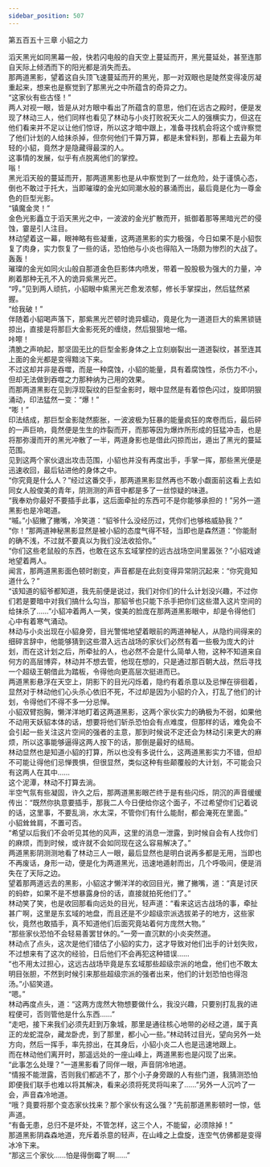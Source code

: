 ```yaml
---
sidebar_position: 507
---
```

 第五百五十三章 小貂之力


滔天黑光如同黑幕一般，快若闪电般的自天空上蔓延而开，黑光蔓延处，甚至连那自天际上倾洒而下的阳光都是消失而去。  
那两道黑影，望着这自头顶飞速蔓延而开的黑光，那一对双眼也是陡然变得凌厉凝重起来，想来也是察觉到了那黑光之中所蕴含的奇异之力。  
“这家伙有些古怪！”  
两人对视一眼，皆是从对方眼中看出了所蕴含的意思，他们在远古之殿时，便是发现了林动三人，他们同样也看见了林动与小炎打败祝天火二人的强横实力，但这在他们看来并不足以让他们惊讶，所以这才暗中跟上，准备寻找机会将这个或许察觉了他们计划的人给抹杀掉，但奈何他们千算万算，都是未曾料到，那看上去最为年轻的小貂，竟然才是隐藏得最深的人。  
这事情的发展，似乎有点脱离他们的掌控。  
嗡！  
黑光滔天般的蔓延而开，那两道黑影也是从中察觉到了一丝危险，处于谨慎心态，倒也不敢过于托大，当即璀璨的金光如同潮水般的暴涌而出，最后竟是化为一尊金色的巨型光影。  
“镇魔金灵！”  
金色光影矗立于滔天黑光之中，一波波的金光扩散而开，抵御着那等黑暗光芒的侵蚀，霎是引人注目。  
林动望着这一幕，眼神略有些凝重，这两道黑影的实力极强，今日如果不是小貂恢复了肉身，实力恢复了一些的话，恐怕他与小炎也得陷入一场颇为惨烈的大战了。  
轰轰！  
璀璨的金光如同火山般自那道金色巨影体内喷发，带着一股股极为强大的力量，冲刷着那种无孔不入的诡异紫黑光芒。  
“哼。”见到两人顽抗，小貂眼中紫黑光芒愈发浓郁，修长手掌探出，然后猛然紧握。  
“给我破！”  
伴随着小貂喝声落下，那紫黑光芒顿时诡异蠕动，竟是化为一道道巨大的紫黑锁链掠出，直接是将那巨大金影死死的缠绕，然后狠狠地一缩。  
咔嚓！  
清脆之声响起，那坚固无比的巨型金影身体之上立刻崩裂出一道道裂纹，甚至连其上面的金光都是变得黯淡下来。  
不过这却并非是吞噬，而是一种腐蚀，小貂的能量，具有着腐蚀性，杀伤力不小，但却无法做到吞噬之力那种纳为己用的效果。  
而那两道黑影在见到浮现裂纹的巨型金影时，眼中显然是有着惊色闪过，旋即阴狠涌动，印法猛然一变：“爆！”  
“嘭！”  
印法结成，那巨型金影陡然膨胀，一波波极为狂暴的能量疯狂的席卷而后，最后砰的一声巨响，竟然便是生生的炸裂而开，而那等因为爆炸所形成的狂猛冲击，也是将那弥漫而开的黑光冲散了一半，两道身影也是借此闪掠而出，遁出了黑光的蔓延范围。  
见到这两个家伙退出攻击范围，小貂也并没有再度出手，手掌一挥，那些黑光便是迅速收回，最后钻进他的身体之中。  
“你究竟是什么人？”经过这番交手，那两道黑影显然再也不敢小觑面前这看上去如同女人般俊美的青年，阴测测的声音中都是多了一丝惊疑的味道。  
“我奉劝你最好不要插手此事，这后面牵扯的东西可不是你能够承担的！”另外一道黑影也是冷喝道。  
“嘁。”小貂撇了撇嘴，冷笑道：“貂爷什么没经历过，凭你们也够格威胁我？”  
“你！”那两道神秘黑影显然是被小貂的态度气得不轻，当即也是森然道：“你能耐的确不浅，不过就不要真以为我们没法收拾你。”  
“你们这些老鼠般的东西，也敢在这东玄域掌控的远古战场空间里嚣张？”小貂戏谑地望着两人。  
闻言，那两道黑影面色顿时剧变，声音都是在此刻变得异常阴沉起来：“你究竟知道什么？”  
“该知道的貂爷都知道，我先前便是说过，我们对你们的什么计划没兴趣，不过你们若是要暗中对我们搞什么勾当，那貂爷也只能下杀手把你们这些潜入这片空间的给抹杀了……”小貂冲着两人一笑，俊美的脸庞在那两道黑影眼中，却是令得他们心中有着寒气涌动。  
林动与小炎出现在小貂身旁，目光警惕地望着眼前的两道神秘人，从隐约间得来的细碎言辞中，他能够猜到这些潜入远古战场的家伙们必然有着一些极为庞大的计划，而在这计划之后，所牵扯的人，也必然不会是什么简单人物，这种不知道来自何方的高层博弈，林动并不想去管，他现在想的，只是通过那百朝大战，然后寻找一个超级王朝借此为踏板，令得他向更高层次挺进而已。  
两道黑影悬浮在天空上，阴影下的目光闪烁着，隐约有着杀意以及忌惮在徘徊着，显然对于林动他们心头杀心依旧不死，不过却是因为小貂的介入，打乱了他们的计划，令得他们不得不多一分忌惮。  
小貂双臂抱胸，懒洋洋地盯着这两道黑影，这两个家伙实力的确极为不弱，如果他不动用天妖貂本体的话，想要将他们斩杀恐怕会有点难度，但那样的话，难免会不会引起一些关注这片空间的强者的主意，那到时候说不定还会为林动引来更大的麻烦，所以这事能够逼得这两人按下的话，那倒是最好的结局。  
林动显然也是知道小貂的打算，所以也没有多说什么，这两道黑影实力不错，但却不可能让得他们忌惮畏惧，但很显然，类似这种有些颠覆般的大计划，不可能会只有这两人在其中……  
这个泥潭，林动不打算去淌。  
半空气氛有些凝固，许久之后，那两道黑影眼芒终于是有些闪烁，阴沉的声音缓缓传出：“既然你执意要插手，那我二人今日便给你这个面子，不过希望你们记着说的话，这里事，不要乱淌，水太深，不管你们有什么能耐，都会淹死在里面。”  
小貂耸耸肩，不置可否。  
“希望以后我们不会听见其他的风声，这里的消息一泄露，到时候自会有人找你们的麻烦，而到时候，或许就不会如同现在这么容易解决了。”  
两道黑影阴测测地看了林动三人一眼，最后显然也是明白说再多都是无用，当即也不再废话，身形一动，便是化为两道黑光，迅速地遁射而出，几个呼吸间，便是消失在了天际之边。  
望着那两道远去的黑影，小貂这才懒洋洋的收回目光，撇了撇嘴，道：“真是讨厌的蚂蚱，如果不是不想暴露身份的话，直接就拍死他们了。”  
林动笑了笑，也是收回那看向远处的目光，轻声道：“看来这远古战场的事，牵扯甚广啊，这里是东玄域的地盘，而且还是不少超级宗派选拔弟子的地方，这些家伙，竟然也敢插手，真不知道他们后面究竟站着何方庞然大物。”  
“那些家伙恐怕不会轻易善罢甘休的。”一旁一直沉默的小炎突然道。  
林动点了点头，这次是他们错估了小貂的实力，这才导致对他们出手的计划失败，不过想来有了这次的经验，日后他们不会再犯这种错误……  
“也不用太过担心，这远古战场毕竟是东玄域那些超级宗派的地盘，他们也不敢太明目张胆，不然到时候引来那些超级宗派的强者出来，他们的计划恐怕也得泡汤。”小貂笑道。  
“嗯。”  
林动再度点头，道：“这两方庞然大物想要做什么，我没兴趣，只要别打乱我的进程便可，否则管他是什么东西……”  
“走吧，接下来我们必须先赶到万象城，那里是通往核心地带的必经之道，属于真正的龙蛇混杂，藏龙卧虎，到了那里，都小心一些。”林动转过目光，望向另外一处方向，然后一挥手，率先掠出，在其身后，小貂小炎二人也是迅速地跟上。  
而在林动他们离开时，那遥远处的一座山峰上，两道黑影也是闪现了出来。  
“此事怎么处理？”一道黑影看了同伴一眼，声音阴冷地道。  
“情报不能泄露，否则我们都逃不了，那个小子身旁跟的人有些门道，我猜测恐怕即便我们联手也难以将其解决，看来必须将死灵将叫来了……”另外一人沉吟了一会，声音森冷地道。  
“哦？竟要将那个变态家伙找来？那个家伙有这么强？”先前那道黑影顿时一惊，低声道。  
“有备无患，总归不是坏处，不管怎样，这三个人，不能留，必须除掉！”  
那道黑影阴森森地道，充斥着杀意的轻声，在山峰之上盘旋，连空气仿佛都是变得冰冷下来。  
“那这三个家伙……怕是得倒霉了啊……”  
  
  
